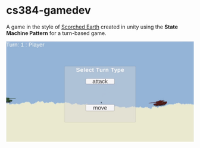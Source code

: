 # cs384-gamedev
A game in the style of [Scorched Earth](https://en.wikipedia.org/wiki/Scorched_Earth_(video_game)) created in unity using the **State Machine Pattern** for a turn-based game. 

![ScreenShot of the Game](./screenshot1.png)
